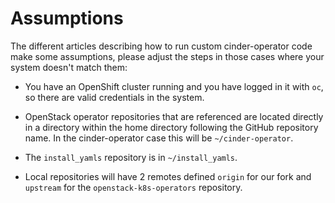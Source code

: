 # Assumptions

The different articles describing how to run custom cinder-operator code make
some assumptions, please adjust the steps in those cases where your system
doesn't match them:

- You have an OpenShift cluster running and you have logged in it with `oc`, so
  there are valid credentials in the system.

- OpenStack operator repositories that are referenced are located directly in a
  directory within the home directory following the GitHub repository name. In
  the cinder-operator case this will be `~/cinder-operator`.

- The `install_yamls` repository is in `~/install_yamls`.

- Local repositories will have 2 remotes defined `origin` for our fork and
  `upstream` for the `openstack-k8s-operators` repository.
